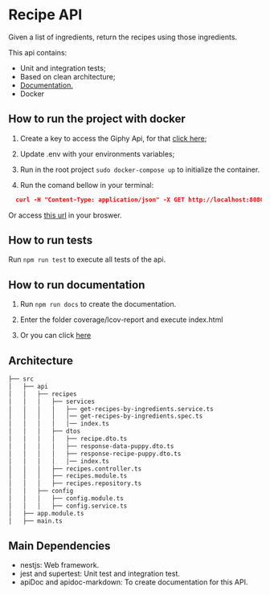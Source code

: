 # Recipe API

Given a list of ingredients, return the recipes using those ingredients.

This api contains:

- Unit and integration tests;
- Based on clean architecture;
- [Documentation.](https://github.com/KelwinHenrique/recipe-api/blob/main/DOCS.md)
- Docker

## How to run the project with docker

1) Create a key to access the Giphy Api, for that [click here](https://developers.giphy.com/docs/api#quick-start-guide);

2) Update .env with your environments variables;

3) Run in the root project `sudo docker-compose up` to initialize the container.

4) Run the comand bellow in your terminal:
```json
  curl -H "Content-Type: application/json" -X GET http://localhost:8080/recipes?i=tomato,apple
```
Or access [this url](https://github.com/KelwinHenrique/recipe-api/blob/main/DOCS.md) in your broswer.

## How to run tests

Run `npm run test` to execute all tests of the api.

## How to run documentation

1) Run `npm run docs` to create the documentation.

2) Enter the folder coverage/lcov-report and execute index.html

3) Or you can click [here](https://github.com/KelwinHenrique/recipe-api/blob/main/DOCS.md)

## Architecture

```bash
├── src
│   ├── api
│   │   ├── recipes
│   │   │   ├── services
│   │   │   │   ├── get-recipes-by-ingredients.service.ts
│   │   │   │   │── get-recipes-by-ingredients.spec.ts
│   │   │   │   │── index.ts
│   │   │   ├── dtos
│   │   │   │   ├── recipe.dto.ts
│   │   │   │   ├── response-data-puppy.dto.ts
│   │   │   │   ├── response-recipe-puppy.dto.ts
│   │   │   │   │── index.ts
│   │   │   ├── recipes.controller.ts
│   │   │   ├── recipes.module.ts
│   │   │   ├── recipes.repository.ts
│   │   ├── config
│   │   │   ├── config.module.ts
│   │   │   ├── config.service.ts
│   ├── app.module.ts
│   ├── main.ts
```

## Main Dependencies

- nestjs: Web framework.
- jest and supertest: Unit test and integration test.
- apiDoc and apidoc-markdown: To create documentation for this API.